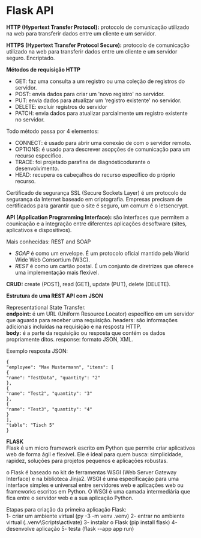 # Flask API

**HTTP (Hypertext Transfer Protocol):** protocolo de comunicação utilizado na web para transferir dados entre um cliente e um servidor.

**HTTPS (Hypertext Transfer Protocol Secure):** protocolo de comunicação utilizado na web para transferir dados entre um cliente e um servidor seguro. Encriptado.

**Métodos de requisição HTTP**

- GET: faz uma consulta a um registro ou uma coleção de registros do servidor.
- POST: envia dados para criar um 'novo registro' no servidor.
- PUT: envia dados para atualizar um 'registro existente' no servidor.
- DELETE: excluir registros do servidor
- PATCH: envia dados para atualizar parcialmente um registro existente no servidor.

Todo método passa por 4 elementos:

- CONNECT: é usado para abrir uma conexão de com o servidor remoto.
- OPTIONS: é usado para descrever asopções de comunicação para um recurso específico.
- TRACE: foi projetado parafins de diagnósticodurante o desenvolvimento.
- HEAD: recupera os cabeçalhos do recurso específico do próprio recurso.

Certificado de segurança SSL (Secure Sockets Layer) é um protocolo de segurança da Internet baseado em criptografia.
Empresas precisam de certificados para garantir que o site é seguro, um comum é o letsencrypt.

**API (Application Programming Interface):** são interfaces que permitem a counicação e a integração entre diferentes aplicações desoftware (sites, aplicativos e dispositivos).

Mais conhecidas: REST and SOAP

- _SOAP_ é como um envelope.
  É um protocolo oficial mantido pela World Wide Web Consortium (W3C).
- _REST_ é como um cartão postal.
  É um conjunto de diretrizes que oferece uma implementação mais flexível.

**CRUD:** create (POST), read (GET), update (PUT), delete (DELETE).

**Estrutura de uma REST API com JSON**

Representational State Transfer.<br>
**endpoint:** é um URL (Uniform Resource Locator) específico em um servidor que aguarda para receber uma requisição.
headers: são informações adicionais incluídas na requisição e na resposta HTTP.<br>
**body:** é a parte da requisição ou resposta que contém os dados propriamente ditos.
response: formato JSON, XML.

Exemplo resposta JSON:
```
{
"employee": "Max Mustermann", "items": [
{
"name": "TestData", "quantity": "2"
},
{
"name": "Test2", "quantity": "3"
},
{
"name": "Test3", "quantity": "4"
}
],
"table": "Tisch 5"
}
```

**FLASK**<br>
Flask é um micro framework escrito em Python que permite criar aplicativos web de forma ágil e flexível.
Ele é ideal para quem busca: simplicidade, rapidez, soluções para projetos pequenos e aplicações robustas.

o Flask é baseado no kit de ferramentas WSGI (Web Server Gateway Interface) e na biblioteca Jinja2.
WSGI é uma especificação para uma interface simples e universal entre servidores web e aplicações web ou frameworks escritos em Python. O WSGI é uma camada intermediária que fica entre o servidor web e a sua aplicação Python.

Etapas para criação da primeira aplicação Flask:<br>
1- criar um ambiente virtual (py -3 -m venv .venv)
2- entrar no ambiente virtual (.\.venv\Scripts\activate)
3- instalar o Flask (pip install flask)
4- desenvolve aplicação
5- testa (flask --app app run)